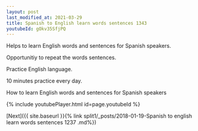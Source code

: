 ```yaml
---
layout: post
last_modified_at: 2021-03-29
title: Spanish to English learn words sentences 1343 
youtubeId: gOkv35SfjPQ
---
```

 
 
Helps to learn English words and sentences for Spanish speakers.

Opportunitiy to repeat the words sentences. 

Practice English language. 
 
10 minutes practice every day. 
 
How to learn English words and sentences for Spanish speakers 
 
{% include youtubePlayer.html id=page.youtubeId %}
 
 
[Next]({{ site.baseurl }}{% link  split1/_posts/2018-01-19-Spanish to english learn words sentences 1237 .md%})
 

